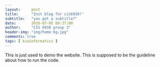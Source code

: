 ```yaml
---
layout:     post
title:      "Init blog for cis6930!"
subtitle:   "you got a subtitle?"
date:       2016-07-05 09:37:00
author:     "CIS 6930 group 3"
header-img: "img/home-bg.jpg"
comments: true
tags: [ bioinformatics ]
---
```


This is just used to demo the website. This is supposed to be the guideline about how to run the code.




